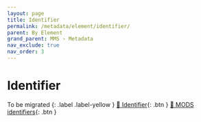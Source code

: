 ```yaml
---
layout: page
title: Identifier
permalink: /metadata/element/identifier/
parent: By Element
grand_parent: MMS › Metadata
nav_exclude: true
nav_order: 3
---
```


# Identifier
To be migrated
{: .label .label-yellow }
[📄 Identifier](https://docs.google.com/document/d/1SPG_LUIgjIcJ1sNaGrEysEWUhivwZPa1UEORBhmoBX0/edit){: .btn }
[📄 MODS identifiers](https://docs.google.com/spreadsheets/u/0/d/1pvfbOz5RUjU88gPNgDXCjFsciL6fK34nRVs7nJ3tjSQ/edit){: .btn }